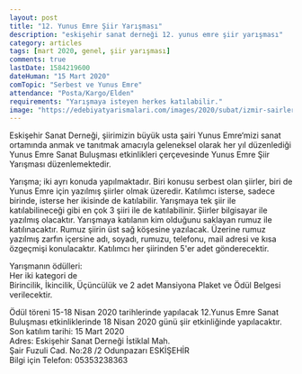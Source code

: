 ```yaml
---
layout: post
title: "12. Yunus Emre Şiir Yarışması"
description: "eskişehir sanat derneği 12. yunus emre şiir yarışması"
category: articles
tags: [mart 2020, genel, şiir yarışması]
comments: true
lastDate: 1584219600    
dateHuman: "15 Mart 2020"
comTopic: "Serbest ve Yunus Emre"
attendance: "Posta/Kargo/Elden"
requirements: "Yarışmaya isteyen herkes katılabilir."
image: "https://edebiyatyarismalari.com/images/2020/subat/izmir-sairler-bestekarlar-derneği-sevki-dincal-siir-yarismasi.jpg"
---
```


Eskişehir Sanat Derneği, şiirimizin büyük usta şairi Yunus Emre‘mizi sanat ortamında anmak ve tanıtmak amacıyla geleneksel olarak her yıl düzenlediği
Yunus Emre Sanat Buluşması etkinlikleri çerçevesinde Yunus Emre Şiir Yarışması düzenlemektedir.  

Yarışma; iki ayrı konuda yapılmaktadır. Biri konusu serbest olan şiirler, biri de Yunus Emre için yazılmış şiirler olmak üzeredir. Katılımcı isterse, sadece birinde, isterse her ikisinde de katılabilir. Yarışmaya tek şiir ile katılabilineceği gibi en çok 3 şiiri ile de katılabilinir. 
Şiirler bilgisayar ile yazılmış olacaktır. Yarışmaya katılanın kim olduğunu saklayan rumuz ile katılınacaktır. 
Rumuz şiirin üst sağ köşesine yazılacak. Üzerine rumuz yazılmış zarfın içersine adı, soyadı, rumuzu, telefonu, mail adresi ve kısa özgeçmişi konulacaktır. 
Katılımcı her şiirinden 5'er adet gönderecektir.  

Yarışmanın ödülleri:   
Her iki kategori de  
Birincilik, İkincilik, Üçüncülük ve 2 adet Mansiyona Plaket ve Ödül Belgesi verilecektir.  

Ödül töreni 15-18 Nisan 2020 tarihlerinde yapılacak 12.Yunus Emre Sanat Buluşması etkinliklerinde 18 Nisan 2020 günü şiir etkinliğinde yapılacaktır.  
Son katılım tarihi:
15 Mart 2020  
Adres: Eskişehir Sanat Derneği İstiklal Mah.  
Şair Fuzuli Cad. No:28 /2 Odunpazarı ESKİŞEHİR  
Bilgi için Telefon: 05353238363 